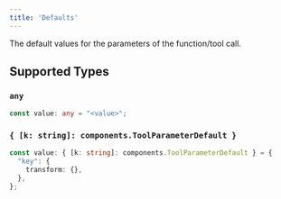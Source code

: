 ```yaml
---
title: 'Defaults'
---
```


The default values for the parameters of the function/tool call.


## Supported Types

### `any`

```typescript
const value: any = "<value>";
```

### `{ [k: string]: components.ToolParameterDefault }`

```typescript
const value: { [k: string]: components.ToolParameterDefault } = {
  "key": {
    transform: {},
  },
};
```

